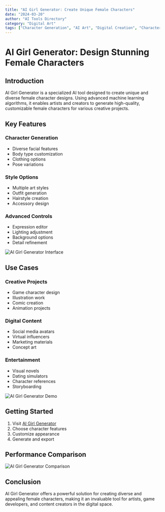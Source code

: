 ```yaml
---
title: "AI Girl Generator: Create Unique Female Characters"
date: "2024-03-20"
author: "AI Tools Directory"
category: "Digital Art"
tags: ["Character Generation", "AI Art", "Digital Creation", "Character Design"]
---
```


# AI Girl Generator: Design Stunning Female Characters

## Introduction

AI Girl Generator is a specialized AI tool designed to create unique and diverse female character designs. Using advanced machine learning algorithms, it enables artists and creators to generate high-quality, customizable female characters for various creative projects.

## Key Features

### Character Generation
- Diverse facial features
- Body type customization
- Clothing options
- Pose variations

### Style Options
- Multiple art styles
- Outfit generation
- Hairstyle creation
- Accessory design

### Advanced Controls
- Expression editor
- Lighting adjustment
- Background options
- Detail refinement

![AI Girl Generator Interface](/imgs/ai-girl-generator/interface.jpg)

## Use Cases

### Creative Projects
- Game character design
- Illustration work
- Comic creation
- Animation projects

### Digital Content
- Social media avatars
- Virtual influencers
- Marketing materials
- Concept art

### Entertainment
- Visual novels
- Dating simulators
- Character references
- Storyboarding

![AI Girl Generator Demo](/imgs/ai-girl-generator/demo.jpg)

## Getting Started

1. Visit [AI Girl Generator](https://ai-girl-generator.com)
2. Choose character features
3. Customize appearance
4. Generate and export

## Performance Comparison

![AI Girl Generator Comparison](/imgs/ai-girl-generator/comparison.jpg)

## Conclusion

AI Girl Generator offers a powerful solution for creating diverse and appealing female characters, making it an invaluable tool for artists, game developers, and content creators in the digital space. 